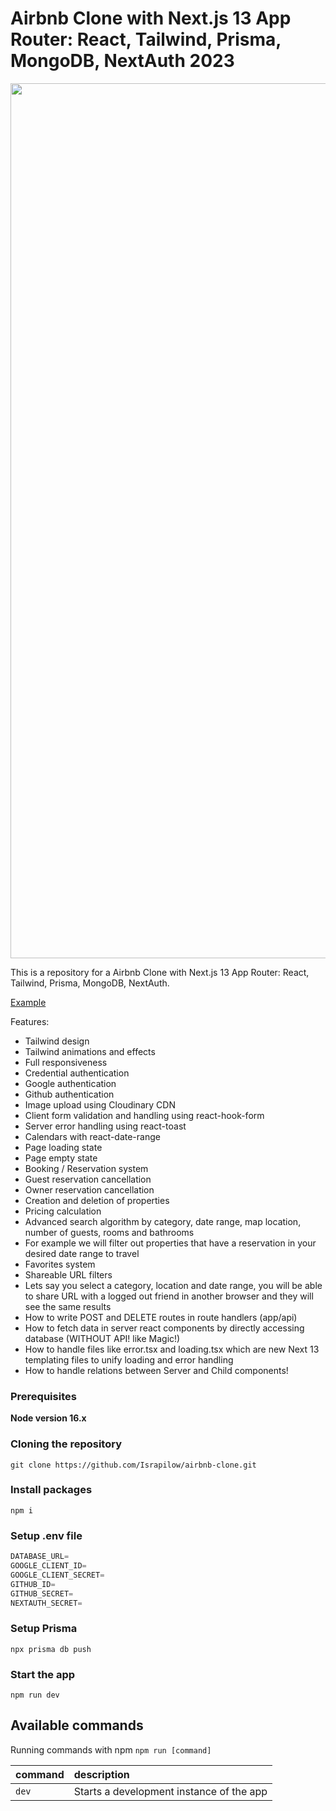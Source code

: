 # Airbnb Clone with Next.js 13 App Router: React, Tailwind, Prisma, MongoDB, NextAuth 2023

<a href="https://github-production-user-asset-6210df.s3.amazonaws.com/64312144/246891702-15470137-b6b7-4b00-bec5-07ed17e0b912.jpg" target="_blank">
  <img src="https://github-production-user-asset-6210df.s3.amazonaws.com/64312144/246891702-15470137-b6b7-4b00-bec5-07ed17e0b912.jpg" width="1400"/>
</a>


This is a repository for a Airbnb Clone with Next.js 13 App Router: React, Tailwind, Prisma, MongoDB, NextAuth.

[Example](https://airbnb-clone-flame-one.vercel.app)

Features:

- Tailwind design
- Tailwind animations and effects
- Full responsiveness
- Credential authentication
- Google authentication
- Github authentication
- Image upload using Cloudinary CDN
- Client form validation and handling using react-hook-form
- Server error handling using react-toast
- Calendars with react-date-range
- Page loading state
- Page empty state
- Booking / Reservation system
- Guest reservation cancellation
- Owner reservation cancellation
- Creation and deletion of properties
- Pricing calculation
- Advanced search algorithm by category, date range, map location, number of guests, rooms and bathrooms
- For example we will filter out properties that have a reservation in your desired date range to travel
- Favorites system
- Shareable URL filters
- Lets say you select a category, location and date range, you will be able to share URL with a logged out friend in another browser and they will see the same results
- How to write POST and DELETE routes in route handlers (app/api)
- How to fetch data in server react components by directly accessing database (WITHOUT API! like Magic!)
- How to handle files like error.tsx and loading.tsx which are new Next 13 templating files to unify loading and error handling
- How to handle relations between Server and Child components!

### Prerequisites

**Node version 16.x**

### Cloning the repository

```shell
git clone https://github.com/Israpilow/airbnb-clone.git
```

### Install packages

```shell
npm i
```

### Setup .env file


```js
DATABASE_URL=
GOOGLE_CLIENT_ID=
GOOGLE_CLIENT_SECRET=
GITHUB_ID=
GITHUB_SECRET=
NEXTAUTH_SECRET=
```

### Setup Prisma

```shell
npx prisma db push

```

### Start the app

```shell
npm run dev
```

## Available commands

Running commands with npm `npm run [command]`

| command         | description                              |
| :-------------- | :--------------------------------------- |
| `dev`           | Starts a development instance of the app |
